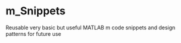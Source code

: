 # m_Snippets
Reusable very basic but useful MATLAB m code snippets and design patterns for future use 
